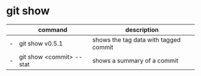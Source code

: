 # git show

|  | command | description |
| --- | --- | --- |
| - | git show v0.5.1 | shows the tag data with tagged commit |
| - | git show \<commit> --stat | shows a summary of a commit |